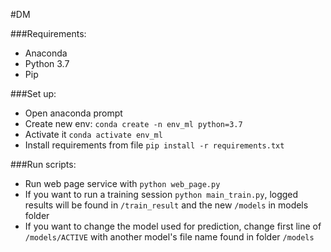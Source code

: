 #DM

###Requirements:
- Anaconda
- Python 3.7
- Pip 

###Set up:
- Open anaconda prompt 
- Create new env: `conda create -n env_ml python=3.7`
- Activate it `conda activate env_ml`
- Install requirements from file `pip install -r requirements.txt`

###Run scripts:
- Run web page service with `python web_page.py`
- If you want to run a training session `python main_train.py`, logged results will be found in `/train_result` and the new `/models` in models folder
- If you want to change the model used for prediction, change first line of  `/models/ACTIVE` with another model's file name found in folder `/models`